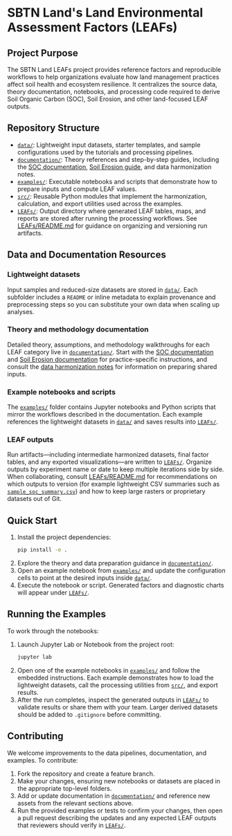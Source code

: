 # SBTN Land's Land Environmental Assessment Factors (LEAFs)

## Project Purpose
The SBTN Land LEAFs project provides reference factors and reproducible workflows to help organizations evaluate how land
management practices affect soil health and ecosystem resilience. It centralizes the source data, theory documentation,
notebooks, and processing code required to derive Soil Organic Carbon (SOC), Soil Erosion, and other land-focused LEAF
outputs.

## Repository Structure
- [`data/`](data/): Lightweight input datasets, starter templates, and sample configurations used by the tutorials and
  processing pipelines.
- [`documentation/`](documentation/): Theory references and step-by-step guides, including the
  [SOC documentation](documentation/SOC_Documentation.md), [Soil Erosion guide](documentation/Soil_Erosion_Documentation.md),
  and data harmonization notes.
- [`examples/`](examples/): Executable notebooks and scripts that demonstrate how to prepare inputs and compute LEAF values.
- [`src/`](src/): Reusable Python modules that implement the harmonization, calculation, and export utilities used across the
  examples.
- [`LEAFs/`](LEAFs/): Output directory where generated LEAF tables, maps, and reports are stored after running the processing
  workflows. See [LEAFs/README.md](LEAFs/README.md) for guidance on organizing and versioning run artifacts.

## Data and Documentation Resources
### Lightweight datasets
Input samples and reduced-size datasets are stored in [`data/`](data/). Each subfolder includes a `README` or inline metadata
to explain provenance and preprocessing steps so you can substitute your own data when scaling up analyses.

### Theory and methodology documentation
Detailed theory, assumptions, and methodology walkthroughs for each LEAF category live in [`documentation/`](documentation/).
Start with the [SOC documentation](documentation/SOC_Documentation.md) and [Soil Erosion documentation](documentation/Soil_Erosion_Documentation.md)
for practice-specific instructions, and consult the [data harmonization notes](documentation/Data_Harmonization.md) for
information on preparing shared inputs.

### Example notebooks and scripts
The [`examples/`](examples/) folder contains Jupyter notebooks and Python scripts that mirror the workflows described in the
documentation. Each example references the lightweight datasets in [`data/`](data/) and saves results into
[`LEAFs/`](LEAFs/).

### LEAF outputs
Run artifacts—including intermediate harmonized datasets, final factor tables, and any exported visualizations—are written to
[`LEAFs/`](LEAFs/). Organize outputs by experiment name or date to keep multiple iterations side by side. When collaborating,
consult [LEAFs/README.md](LEAFs/README.md) for recommendations on which outputs to version (for example lightweight CSV
summaries such as [`sample_soc_summary.csv`](LEAFs/sample_soc_summary.csv)) and how to keep large rasters or proprietary
datasets out of Git.

## Quick Start
1. Install the project dependencies:
   ```bash
   pip install -e .
   ```
2. Explore the theory and data preparation guidance in [`documentation/`](documentation/).
3. Open an example notebook from [`examples/`](examples/) and update the configuration cells to point at the desired inputs
   inside [`data/`](data/).
4. Execute the notebook or script. Generated factors and diagnostic charts will appear under [`LEAFs/`](LEAFs/).

## Running the Examples
To work through the notebooks:
1. Launch Jupyter Lab or Notebook from the project root:
   ```bash
   jupyter lab
   ```
2. Open one of the example notebooks in [`examples/`](examples/) and follow the embedded instructions. Each example
   demonstrates how to load the lightweight datasets, call the processing utilities from [`src/`](src/), and export
   results.
3. After the run completes, inspect the generated outputs in [`LEAFs/`](LEAFs/) to validate results or share them with your
   team. Larger derived datasets should be added to `.gitignore` before committing.

## Contributing
We welcome improvements to the data pipelines, documentation, and examples. To contribute:
1. Fork the repository and create a feature branch.
2. Make your changes, ensuring new notebooks or datasets are placed in the appropriate top-level folders.
3. Add or update documentation in [`documentation/`](documentation/) and reference new assets from the relevant sections
   above.
4. Run the provided examples or tests to confirm your changes, then open a pull request describing the updates and any
   expected LEAF outputs that reviewers should verify in [`LEAFs/`](LEAFs/).
